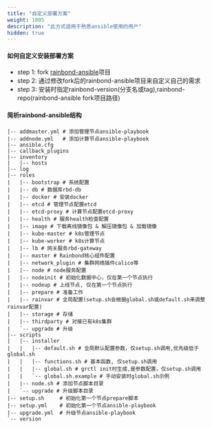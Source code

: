 ```yaml
---
title: "自定义部署方案"
weight: 1005
description: "此方式适用于熟悉ansible使用的用户"
hidden: true
---
```


#### 如何自定义安装部署方案

- step 1: fork [rainbond-ansible](https://github.com/goodrain/rainbond-ansible.git)项目
- step 2: 通过修改fork后的rainbond-ansible项目来自定义自己的需求
- step 3: 安装时指定rainbond-version(分支名或tag),rainbond-repo(rainbond-ansible fork项目路径)

#### 简析rainbond-ansible结构

```
|-- addmaster.yml # 添加管理节点ansible-playbook
|-- addnode.yml   # 添加计算节点ansible-playbook
|-- ansible.cfg
|-- callback_plugins
|-- inventory
|   |-- hosts
|-- log
|-- roles
|   |-- bootstrap # 系统配置
|   |-- db # 数据库rbd-db
|   |-- docker # 安装docker
|   |-- etcd # 管理节点配置etcd
|   |-- etcd-proxy # 计算节点配置etcd-proxy
|   |-- health # 服务health检查配置
|   |-- image # 下载离线镜像包 & 解压镜像包 & 加载镜像
|   |-- kube-master # k8s管理节点
|   |-- kube-worker # k8s计算节点
|   |-- lb # 网关服务rbd-gateway
|   |-- master # Rainbond核心组件配置
|   |-- network_plugin # 集群网络插件calico等
|   |-- node # node服务配置
|   |-- nodeinit # 初始化数据中心，仅在第一个节点执行
|   |-- nodeup # 上线节点, 仅在第一个节点执行
|   |-- prepare # 准备工作
|   |-- rainvar # 全局配置(setup.sh会根据global.sh或default.sh来调整rainvar配置)
|   |-- storage # 存储
|   |-- thirdparty # 对接已有k8s集群
|   `-- upgrade # 升级
|-- scripts
|   |-- installer
|   |   |-- default.sh # 全局默认配置参数，仅setup.sh调用,优先级低于global.sh
|   |   |-- functions.sh # 基本函数, 仅setup.sh调用
|   |   |-- global.sh # grctl init时生成,是参数配置，仅setup.sh调用
|   |   `-- global.sh.example # 手动安装时global.sh示例
|   |-- node.sh # 添加节点脚本目录
|   `-- upgrade # 升级脚本目录
|-- setup.sh     # 初始化第一个节点prepare脚本
|-- setup.yml    # 初始化第一个节点ansible-playbook
|-- upgrade.yml  # 升级节点ansible-playbook
`-- version
```